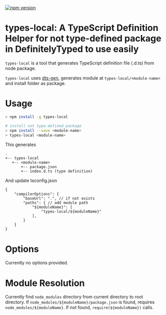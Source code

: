 [![npm version](https://badge.fury.io/js/types-local.svg)](https://badge.fury.io/js/types-local)

# types-local: A TypeScript Definition Helper for not type-defined package in DefinitelyTyped to use easily

`types-local` is a tool that generates TypeScript definition file (.d.ts) from node package.

`types-local` uses [dts-gen](https://github.com/Microsoft/dts-gen), generates module at `types-local/<module-name>` and install folder as package.

# Usage

```sh
> npm install -g types-local

# install not type-defined package
> npm install --save <module-name>
> types-local <module-name>
```

This generates

```
.
+-- types-local
   +-- <module-name>
       +-- package.json
       +-- index.d.ts (type definition)
```

And update tsconfig.json

```
{
    "compilerOptions": {
        "baseUrl": ".", // if not exists
        "paths": { // add module path
            "${moduleName}": [
                "types-local/${moduleName}"
            ],
        }
    }
}
```

# Options

Currently no options provided.

# Module Resolution

Currently find `node_modules` directory from current directory to root directory.
If `node_modules/${moduleName}/package.json` is found, requires `node_modules/${moduleName}`.
If not found, `require(${moduleName})` calls.